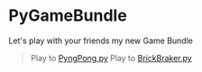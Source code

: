 # PyGameBundle
Let's play with your friends my new Game Bundle

> Play to [PyngPong.py]()
> Play to [BrickBraker.py]()